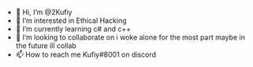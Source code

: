 - 👋 Hi, I’m @2Kufiy
- 👀 I’m interested in Ethical Hacking
- 🌱 I’m currently learning c# and c++
- 💞️ I’m looking to collaborate on i woke alone for the most part maybe in the future ill collab
- 📫 How to reach me Kufiy#8001 on discord

